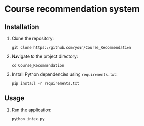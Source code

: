 # Course recommendation system 

## Installation

1. Clone the repository:
   ```
   git clone https://github.com/your/Course_Recommendation
   ```
   
2. Navigate to the project directory:
   ```
   cd Course_Recommendation
   ```

3. Install Python dependencies using `requirements.txt`:
   ```
   pip install -r requirements.txt
   ```

## Usage

1. Run the application:
   ```bash
   python index.py
   ```
